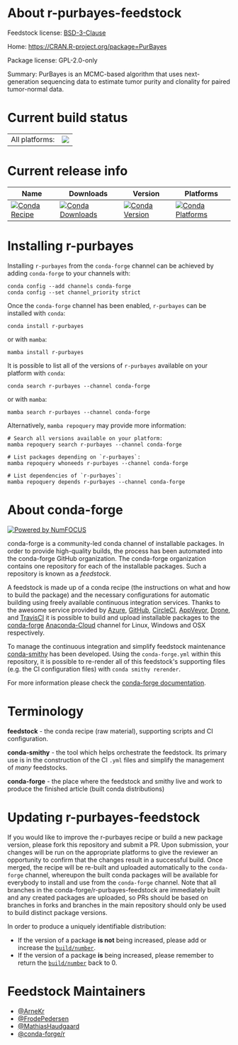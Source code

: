 About r-purbayes-feedstock
==========================

Feedstock license: [BSD-3-Clause](https://github.com/conda-forge/r-purbayes-feedstock/blob/main/LICENSE.txt)

Home: https://CRAN.R-project.org/package=PurBayes

Package license: GPL-2.0-only

Summary: PurBayes is an MCMC-based algorithm that uses next-generation sequencing data to estimate tumor purity and clonality for paired tumor-normal data.

Current build status
====================


<table><tr><td>All platforms:</td>
    <td>
      <a href="https://dev.azure.com/conda-forge/feedstock-builds/_build/latest?definitionId=3453&branchName=main">
        <img src="https://dev.azure.com/conda-forge/feedstock-builds/_apis/build/status/r-purbayes-feedstock?branchName=main">
      </a>
    </td>
  </tr>
</table>

Current release info
====================

| Name | Downloads | Version | Platforms |
| --- | --- | --- | --- |
| [![Conda Recipe](https://img.shields.io/badge/recipe-r--purbayes-green.svg)](https://anaconda.org/conda-forge/r-purbayes) | [![Conda Downloads](https://img.shields.io/conda/dn/conda-forge/r-purbayes.svg)](https://anaconda.org/conda-forge/r-purbayes) | [![Conda Version](https://img.shields.io/conda/vn/conda-forge/r-purbayes.svg)](https://anaconda.org/conda-forge/r-purbayes) | [![Conda Platforms](https://img.shields.io/conda/pn/conda-forge/r-purbayes.svg)](https://anaconda.org/conda-forge/r-purbayes) |

Installing r-purbayes
=====================

Installing `r-purbayes` from the `conda-forge` channel can be achieved by adding `conda-forge` to your channels with:

```
conda config --add channels conda-forge
conda config --set channel_priority strict
```

Once the `conda-forge` channel has been enabled, `r-purbayes` can be installed with `conda`:

```
conda install r-purbayes
```

or with `mamba`:

```
mamba install r-purbayes
```

It is possible to list all of the versions of `r-purbayes` available on your platform with `conda`:

```
conda search r-purbayes --channel conda-forge
```

or with `mamba`:

```
mamba search r-purbayes --channel conda-forge
```

Alternatively, `mamba repoquery` may provide more information:

```
# Search all versions available on your platform:
mamba repoquery search r-purbayes --channel conda-forge

# List packages depending on `r-purbayes`:
mamba repoquery whoneeds r-purbayes --channel conda-forge

# List dependencies of `r-purbayes`:
mamba repoquery depends r-purbayes --channel conda-forge
```


About conda-forge
=================

[![Powered by
NumFOCUS](https://img.shields.io/badge/powered%20by-NumFOCUS-orange.svg?style=flat&colorA=E1523D&colorB=007D8A)](https://numfocus.org)

conda-forge is a community-led conda channel of installable packages.
In order to provide high-quality builds, the process has been automated into the
conda-forge GitHub organization. The conda-forge organization contains one repository
for each of the installable packages. Such a repository is known as a *feedstock*.

A feedstock is made up of a conda recipe (the instructions on what and how to build
the package) and the necessary configurations for automatic building using freely
available continuous integration services. Thanks to the awesome service provided by
[Azure](https://azure.microsoft.com/en-us/services/devops/), [GitHub](https://github.com/),
[CircleCI](https://circleci.com/), [AppVeyor](https://www.appveyor.com/),
[Drone](https://cloud.drone.io/welcome), and [TravisCI](https://travis-ci.com/)
it is possible to build and upload installable packages to the
[conda-forge](https://anaconda.org/conda-forge) [Anaconda-Cloud](https://anaconda.org/)
channel for Linux, Windows and OSX respectively.

To manage the continuous integration and simplify feedstock maintenance
[conda-smithy](https://github.com/conda-forge/conda-smithy) has been developed.
Using the ``conda-forge.yml`` within this repository, it is possible to re-render all of
this feedstock's supporting files (e.g. the CI configuration files) with ``conda smithy rerender``.

For more information please check the [conda-forge documentation](https://conda-forge.org/docs/).

Terminology
===========

**feedstock** - the conda recipe (raw material), supporting scripts and CI configuration.

**conda-smithy** - the tool which helps orchestrate the feedstock.
                   Its primary use is in the construction of the CI ``.yml`` files
                   and simplify the management of *many* feedstocks.

**conda-forge** - the place where the feedstock and smithy live and work to
                  produce the finished article (built conda distributions)


Updating r-purbayes-feedstock
=============================

If you would like to improve the r-purbayes recipe or build a new
package version, please fork this repository and submit a PR. Upon submission,
your changes will be run on the appropriate platforms to give the reviewer an
opportunity to confirm that the changes result in a successful build. Once
merged, the recipe will be re-built and uploaded automatically to the
`conda-forge` channel, whereupon the built conda packages will be available for
everybody to install and use from the `conda-forge` channel.
Note that all branches in the conda-forge/r-purbayes-feedstock are
immediately built and any created packages are uploaded, so PRs should be based
on branches in forks and branches in the main repository should only be used to
build distinct package versions.

In order to produce a uniquely identifiable distribution:
 * If the version of a package **is not** being increased, please add or increase
   the [``build/number``](https://docs.conda.io/projects/conda-build/en/latest/resources/define-metadata.html#build-number-and-string).
 * If the version of a package **is** being increased, please remember to return
   the [``build/number``](https://docs.conda.io/projects/conda-build/en/latest/resources/define-metadata.html#build-number-and-string)
   back to 0.

Feedstock Maintainers
=====================

* [@ArneKr](https://github.com/ArneKr/)
* [@FrodePedersen](https://github.com/FrodePedersen/)
* [@MathiasHaudgaard](https://github.com/MathiasHaudgaard/)
* [@conda-forge/r](https://github.com/conda-forge/r/)

